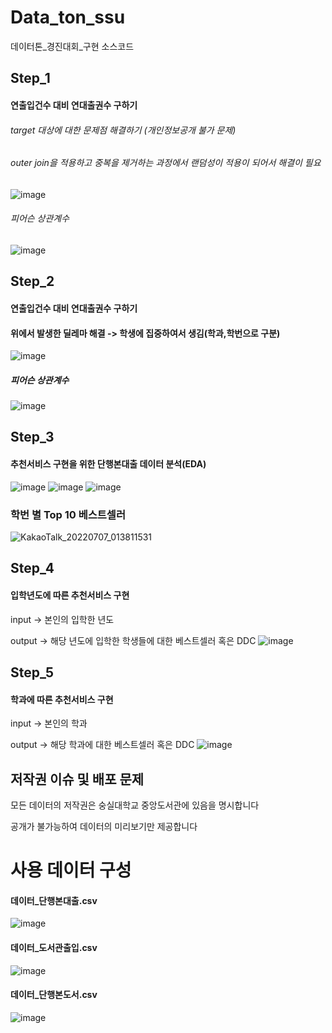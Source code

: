 # Data_ton_ssu
데이터톤_경진대회_구현 소스코드




## Step_1
#### 연출입건수 대비 연대출권수 구하기 
###### target 대상에 대한 문제점 해결하기 (개인정보공개 불가 문제)
###### outer join을 적용하고 중복을 제거하는 과정에서 랜덤성이 적용이 되어서 해결이 필요
![image](https://user-images.githubusercontent.com/68888169/180140894-20a9c951-70c0-47a5-9773-ec485e683c6c.png)

###### 피어슨 상관계수
![image](https://user-images.githubusercontent.com/68888169/180142043-bb00c3b2-2695-45fd-8341-35cb35627de5.png)



## Step_2
#### 연출입건수 대비 연대출권수 구하기 
#### 위에서 발생한 딜레마 해결 -> 학생에 집중하여서 생김(학과,학번으로 구분)
![image](https://user-images.githubusercontent.com/68888169/180141824-87331ddd-15c5-4c84-8174-55e71efc658a.png)

##### 피어슨 상관계수
![image](https://user-images.githubusercontent.com/68888169/180141900-0f21df67-2dfc-4cec-80cc-8928d239f294.png)


## Step_3
#### 추천서비스 구현을 위한 단행본대출 데이터 분석(EDA)
![image](https://user-images.githubusercontent.com/68888169/180142731-c3296872-392d-4251-bf89-5fe5236d4f48.png)
![image](https://user-images.githubusercontent.com/68888169/180142606-e416339e-4907-4d77-9fe8-7e22aa3a22ff.png)
![image](https://user-images.githubusercontent.com/68888169/180142626-c42f3d49-b769-4642-ace7-a7199f9d4300.png)

### 학번 별 Top 10 베스트셀러
![KakaoTalk_20220707_013811531](https://user-images.githubusercontent.com/68888169/180143175-a5444dd5-d906-40f3-bab5-af903fadbd11.gif)


## Step_4
#### 입학년도에 따른 추천서비스 구현
input -> 본인의 입학한 년도

output -> 해당 년도에 입학한 학생들에 대한 베스트셀러 혹은 DDC
![image](https://user-images.githubusercontent.com/68888169/180143479-8b90ea29-0ce7-46e9-8c8b-c151d2ca25a7.png)

## Step_5
#### 학과에 따른 추천서비스 구현
input -> 본인의 학과

output -> 해당 학과에 대한 베스트셀러 혹은 DDC
![image](https://user-images.githubusercontent.com/68888169/180143680-de349514-afa9-4912-909a-7a2990e0d801.png)




## 저작권 이슈 및 배포 문제
모든 데이터의 저작권은 숭실대학교 중앙도서관에 있음을 명시합니다

공개가 불가능하여 데이터의 미리보기만 제공합니다




# 사용 데이터 구성 
#### 데이터_단행본대출.csv
![image](https://user-images.githubusercontent.com/68888169/180140006-c9c9c7f2-bd37-43b9-a6d2-d71da5a978ea.png)

#### 데이터_도서관출입.csv
![image](https://user-images.githubusercontent.com/68888169/180140133-eaaec644-370a-448b-ac14-b77b61acbf0f.png)

#### 데이터_단행본도서.csv
![image](https://user-images.githubusercontent.com/68888169/180140443-4918f598-a0f1-45eb-8893-f16b3085c652.png)
